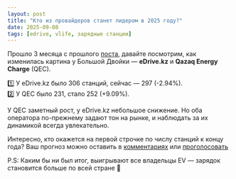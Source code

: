 ```yaml
---
layout: post
title: "Кто из провайдеров станет лидером в 2025 году?"
date: 2025-09-08
tags: [edrive, vlife, зарядные станции]
---
```


Прошло 3 месяца с прошлого [поста](https://t.me/evPoint_kz/60), давайте посмотрим, как изменилась картина у Большой Двойки — **eDrive.kz** и **Qazaq Energy Charge** (QEC).

1️⃣ У eDrive.kz было 306 станций, сейчас — 297 (-2.94%).  
2️⃣ У QEC было 231, стало 252 (+9.09%).

У QEC заметный рост, у eDrive.kz небольшое снижение. Но оба оператора по-прежнему задают тон на рынке, и наблюдать за их динамикой всегда увлекательно.

Интересно, кто окажется на первой строчке по числу станций к концу года?
Ваш прогноз можно оставить в [комментариях](https://t.me/evPoint_kz/73) или [проголосовать](https://t.me/evPoint_kz/74)

P.S: Каким бы ни был итог, выигрывают все владельцы EV — зарядок становится больше по всей стране 🚀